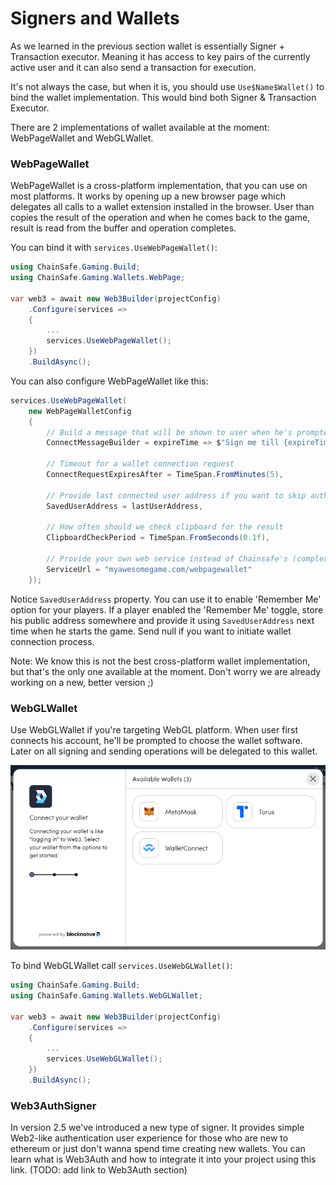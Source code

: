 ﻿# Signers and Wallets

As we learned in the previous section wallet is essentially Signer + Transaction executor.
Meaning it has access to key pairs of the currently active user and it can also send a transaction 
for execution.

It's not always the case, but when it is, you should use `Use$Name$Wallet()` to bind the wallet implementation.
This would bind both Signer & Transaction Executor.

There are 2 implementations of wallet available at the moment: WebPageWallet and WebGLWallet.

### WebPageWallet

WebPageWallet is a cross-platform implementation, that you can use on most platforms.
It works by opening up a new browser page which delegates all calls to a wallet extension installed
in the browser. User than copies the result of the operation and when he comes back to the game,
result is read from the buffer and operation completes.

You can bind it with `services.UseWebPageWallet()`:
```csharp
using ChainSafe.Gaming.Build;
using ChainSafe.Gaming.Wallets.WebPage;

var web3 = await new Web3Builder(projectConfig)
    .Configure(services =>
    {
        ...
        services.UseWebPageWallet();
    })
    .BuildAsync();
```

You can also configure WebPageWallet like this:

```csharp
services.UseWebPageWallet(
    new WebPageWalletConfig
    {
        // Build a message that will be shown to user when he's prompted to sign a message
        ConnectMessageBuilder = expireTime => $"Sign me till {expireTime:hh:mm:ss}}",
        
        // Timeout for a wallet connection request
        ConnectRequestExpiresAfter = TimeSpan.FromMinutes(5),
        
        // Provide last connected user address if you want to skip authentication
        SavedUserAddress = lastUserAddress,
        
        // How often should we check clipboard for the result
        ClipboardCheckPeriod = TimeSpan.FromSeconds(0.1f),
        
        // Provide your own web service instead of Chainsafe's (complex topic)
        ServiceUrl = "myawesomegame.com/webpagewallet"
    });
```

Notice `SavedUserAddress` property. You can use it to enable 'Remember Me' option for your players.
If a player enabled the 'Remember Me' toggle, store his public address somewhere and provide it
using `SavedUserAddress` next time when he starts the game. 
Send null if you want to initiate wallet connection process.

Note: We know this is not the best cross-platform wallet implementation, but that's the only one 
available at the moment. Don't worry we are already working on a new, better version ;)

### WebGLWallet

Use WebGLWallet if you're targeting WebGL platform. When user first connects his account, 
he'll be prompted to choose the wallet software. Later on all signing and sending operations 
will be delegated to this wallet.

![](assets/webgl-available-wallets.png)

To bind WebGLWallet call `services.UseWebGLWallet()`:
```csharp
using ChainSafe.Gaming.Build;
using ChainSafe.Gaming.Wallets.WebGLWallet;

var web3 = await new Web3Builder(projectConfig)
    .Configure(services =>
    {
        ...
        services.UseWebGLWallet();
    })
    .BuildAsync();
```

### Web3AuthSigner

In version 2.5 we've introduced a new type of signer. It provides simple Web2-like authentication
user experience for those who are new to ethereum or just don't wanna spend time creating new wallets.
You can learn what is Web3Auth and how to integrate it into your project using this link.
(TODO: add link to Web3Auth section)